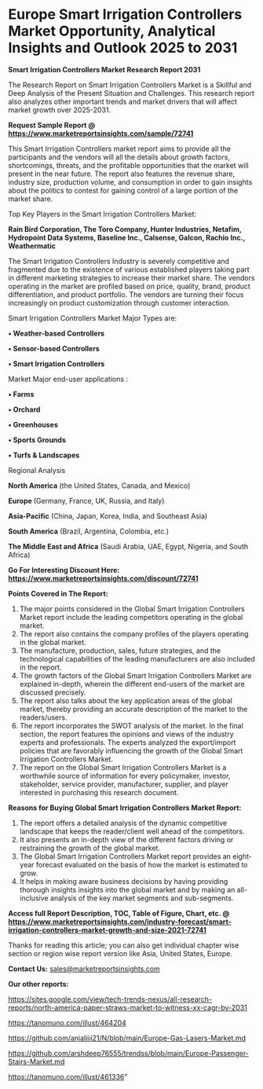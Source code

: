 # Europe Smart Irrigation Controllers Market Opportunity, Analytical Insights and Outlook 2025 to 2031

<strong>Smart Irrigation Controllers Market Research Report 2031</strong>

The Research Report on Smart Irrigation Controllers Market is a Skillful and Deep Analysis of the Present Situation and Challenges. This research report also analyzes other important trends and market drivers that will affect market growth over 2025-2031.

<strong>Request Sample Report @ <a href=https://www.marketreportsinsights.com/sample/72741>https://www.marketreportsinsights.com/sample/72741</a></strong>

This Smart Irrigation Controllers market report aims to provide all the participants and the vendors will all the details about growth factors, shortcomings, threats, and the profitable opportunities that the market will present in the near future. The report also features the revenue share, industry size, production volume, and consumption in order to gain insights about the politics to contest for gaining control of a large portion of the market share.

Top Key Players in the Smart Irrigation Controllers Market:

<strong>Rain Bird Corporation, The Toro Company, Hunter Industries, Netafim, Hydropoint Data Systems, Baseline Inc., Calsense, Galcon, Rachio Inc., Weathermatic</strong>

The Smart Irrigation Controllers Industry is severely competitive and fragmented due to the existence of various established players taking part in different marketing strategies to increase their market share. The vendors operating in the market are profiled based on price, quality, brand, product differentiation, and product portfolio. The vendors are turning their focus increasingly on product customization through customer interaction.

Smart Irrigation Controllers Market Major Types are:

<strong>• Weather-based Controllers

• Sensor-based Controllers

• Smart Irrigation Controllers</strong>

Market Major end-user applications :

<strong>• Farms

• Orchard

• Greenhouses

• Sports Grounds

• Turfs & Landscapes</strong>

Regional Analysis

</u><strong><b>North America</b></strong> (the United States, Canada, and Mexico)

<strong><b>Europe </b></strong>(Germany, France, UK, Russia, and Italy)

<strong><b>Asia-Pacific</b></strong> (China, Japan, Korea, India, and Southeast Asia)

<strong><b>South America</b></strong> (Brazil, Argentina, Colombia, etc.)

<strong><b>The Middle East and Africa</b></strong> (Saudi Arabia, UAE, Egypt, Nigeria, and South Africa)

<strong>Go For Interesting Discount Here: <a href=https://www.marketreportsinsights.com/discount/72741>https://www.marketreportsinsights.com/discount/72741</a></strong>

<strong>Points Covered in The Report:</strong>
<ol>
  <li>The major points considered in the Global Smart Irrigation Controllers Market report include the leading competitors operating in the global market.</li>
  <li>The report also contains the company profiles of the players operating in the global market.</li>
  <li>The manufacture, production, sales, future strategies, and the technological capabilities of the leading manufacturers are also included in the report.</li>
  <li>The growth factors of the Global Smart Irrigation Controllers Market are explained in-depth, wherein the different end-users of the market are discussed precisely.</li>
  <li>The report also talks about the key application areas of the global market, thereby providing an accurate description of the market to the readers/users.</li>
  <li>The report incorporates the SWOT analysis of the market. In the final section, the report features the opinions and views of the industry experts and professionals. The experts analyzed the export/import policies that are favorably influencing the growth of the Global Smart Irrigation Controllers Market.</li>
  <li>The report on the Global Smart Irrigation Controllers Market is a worthwhile source of information for every policymaker, investor, stakeholder, service provider, manufacturer, supplier, and player interested in purchasing this research document.</li>
</ol>
<strong>Reasons for Buying Global Smart Irrigation Controllers Market Report:</strong>

<ol>
  <li>The report offers a detailed analysis of the dynamic competitive landscape that keeps the reader/client well ahead of the competitors.</li>
  <li>It also presents an in-depth view of the different factors driving or restraining the growth of the global market.</li>
  <li>The Global Smart Irrigation Controllers Market report provides an eight-year forecast evaluated on the basis of how the market is estimated to grow.</li>
  <li>It helps in making aware business decisions by having providing thorough insights insights into the global market and by making an all-inclusive analysis of the key market segments and sub-segments.</li>
</ol>
<strong>Access full Report Description, TOC, Table of Figure, Chart, etc. @ <a href=https://www.marketreportsinsights.com/industry-forecast/smart-irrigation-controllers-market-growth-and-size-2021-72741>https://www.marketreportsinsights.com/industry-forecast/smart-irrigation-controllers-market-growth-and-size-2021-72741</a></strong>


Thanks for reading this article; you can also get individual chapter wise section or region wise report version like Asia, United States, Europe.

<strong>Contact Us:</strong>
sales@marketreportsinsights.com

<strong>Our other reports:</strong>

<a href=https://sites.google.com/view/tech-trends-nexus/all-research-reports/north-america-paper-straws-market-to-witness-xx-cagr-by-2031>https://sites.google.com/view/tech-trends-nexus/all-research-reports/north-america-paper-straws-market-to-witness-xx-cagr-by-2031</a>

<a href=https://tanomuno.com/illust/464204>https://tanomuno.com/illust/464204</a>

<a href=https://github.com/anjaliiii21/N/blob/main/Europe-Gas-Lasers-Market.md>https://github.com/anjaliiii21/N/blob/main/Europe-Gas-Lasers-Market.md</a>

<a href=https://github.com/arshdeep76555/trendss/blob/main/Europe-Passenger-Stairs-Market.md>https://github.com/arshdeep76555/trendss/blob/main/Europe-Passenger-Stairs-Market.md</a>

<a href=https://tanomuno.com/illust/461336>https://tanomuno.com/illust/461336</a>"

